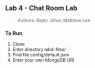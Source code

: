 ## Lab 4 - Chat Room Lab

> Authors: Rajbir Johar, Matthew Lee

### To Run

1. Clone
2. Enter directory lab4-files/
3. Find file config/default.json
4. Enter your own MongoDB URI
